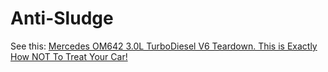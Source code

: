 # Anti-Sludge
See this: [Mercedes OM642 3.0L TurboDiesel V6 Teardown. This is Exactly How NOT To Treat Your Car!](https://www.youtube.com/results?search_query=mercedes+timing+chain+tensioner)
